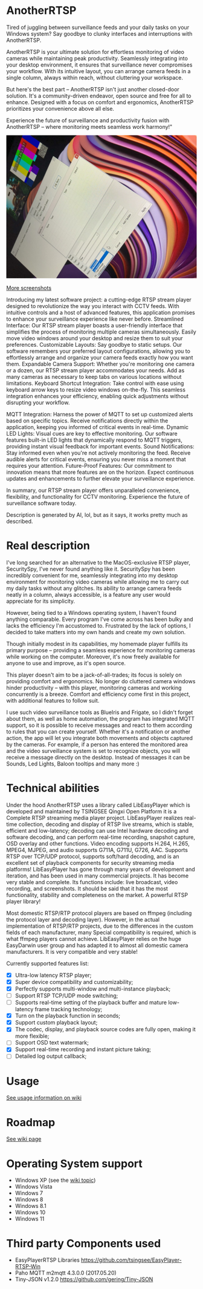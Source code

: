 # AnotherRTSP

Tired of juggling between surveillance feeds and your daily tasks on your Windows system? Say goodbye to clunky interfaces and interruptions with AnotherRTSP.

AnotherRTSP is your ultimate solution for effortless monitoring of video cameras while maintaining peak productivity. Seamlessly integrating into your desktop environment, it ensures that surveillance never compromises your workflow. With its intuitive layout, you can arrange camera feeds in a single column, always within reach, without cluttering your workspace.

But here's the best part – AnotherRTSP isn't just another closed-door solution. It's a community-driven endeavor, open source and free for all to enhance. Designed with a focus on comfort and ergonomics, AnotherRTSP prioritizes your convenience above all else.

Experience the future of surveillance and productivity fusion with AnotherRTSP – where monitoring meets seamless work harmony!"


<img src="https://raw.githubusercontent.com/e1z0/AnotherRTSP/master/pictures/win11-with-mqttrules.jpeg" width="800" />

[More screenshots](../../wiki/Screenshots)

Introducing my latest software project: a cutting-edge RTSP stream player designed to revolutionize the way you interact with CCTV feeds. With intuitive controls and a host of advanced features, this application promises to enhance your surveillance experience like never before.
Streamlined Interface: Our RTSP stream player boasts a user-friendly interface that simplifies the process of monitoring multiple cameras simultaneously. Easily move video windows around your desktop and resize them to suit your preferences.
Customizable Layouts: Say goodbye to static setups. Our software remembers your preferred layout configurations, allowing you to effortlessly arrange and organize your camera feeds exactly how you want them.
Expandable Camera Support: Whether you're monitoring one camera or a dozen, our RTSP stream player accommodates your needs. Add as many cameras as necessary to keep tabs on various locations without limitations.
Keyboard Shortcut Integration: Take control with ease using keyboard arrow keys to resize video windows on-the-fly. This seamless integration enhances your efficiency, enabling quick adjustments without disrupting your workflow.

MQTT Integration: Harness the power of MQTT to set up customized alerts based on specific topics. Receive notifications directly within the application, keeping you informed of critical events in real-time.
Dynamic LED Lights: Visual cues are key to effective monitoring. Our software features built-in LED lights that dynamically respond to MQTT triggers, providing instant visual feedback for important events.
Sound Notifications: Stay informed even when you're not actively monitoring the feed. Receive audible alerts for critical events, ensuring you never miss a moment that requires your attention.
Future-Proof Features: Our commitment to innovation means that more features are on the horizon. Expect continuous updates and enhancements to further elevate your surveillance experience.

In summary, our RTSP stream player offers unparalleled convenience, flexibility, and functionality for CCTV monitoring. Experience the future of surveillance software today.

Description is generated by AI, lol, but as it says, it works pretty much as described.

# Real description

I've long searched for an alternative to the MacOS-exclusive RTSP player, SecuritySpy, I've never found anything like it. SecuritySpy has been incredibly convenient for me, seamlessly integrating into my desktop environment for monitoring video cameras while allowing me to carry out my daily tasks without any glitches. Its ability to arrange camera feeds neatly in a column, always accessible, is a feature any user would appreciate for its simplicity.

However, being tied to a Windows operating system, I haven't found anything comparable. Every program I've come across has been bulky and lacks the efficiency I'm accustomed to. Frustrated by the lack of options, I decided to take matters into my own hands and create my own solution.

Though initially modest in its capabilities, my homemade player fulfills its primary purpose – providing a seamless experience for monitoring cameras while working on the computer. Moreover, it's now freely available for anyone to use and improve, as it's open source.

This player doesn't aim to be a jack-of-all-trades; its focus is solely on providing comfort and ergonomics. No longer do cluttered camera windows hinder productivity – with this player, monitoring cameras and working concurrently is a breeze. Comfort and efficiency come first in this project, with additional features to follow suit.

I use such video surveillance tools as BlueIris and Frigate, so I didn't forget about them, as well as home automation, the program has integrated MQTT support, so it is possible to receive messages and react to them according to rules that you can create yourself. Whether it's a notification or another action, the app will let you integrate both movements and objects captured by the cameras. For example, if a person has entered the monitored area and the video surveillance system is set to recognize objects, you will receive a message directly on the desktop. Instead of messages it can be Sounds, Led Lights, Baloon tooltips and many more :)

# Technical abilities

Under the hood AnotherRTSP uses a library called LibEasyPlayer which is developed and maintained by TSINGSEE Qingxi Open Platform it is a Complete RTSP streaming media player project. LibEasyPlayer realizes real-time collection, decoding and display of RTSP live streams, which is stable, efficient and low-latency; decoding can use Intel hardware decoding and software decoding, and can perform real-time recording, snapshot capture, OSD overlay and other functions.
Video encoding supports H.264, H.265, MPEG4, MJPEG, and audio supports G711A, G711U, G726, AAC. Supports RTSP over TCP/UDP protocol, supports soft/hard decoding, and is an excellent set of playback components for security streaming media platforms! LibEasyPlayer has gone through many years of development and iteration, and has been used in many commercial projects. It has become very stable and complete. Its functions include: live broadcast, video recording, and screenshots. It should be said that it has the most functionality, stability and completeness on the market. A powerful RTSP player library!

Most domestic RTSP/RTP protocol players are based on ffmpeg (including the protocol layer and decoding layer). However, in the actual implementation of RTSP/RTP projects, due to the differences in the custom fields of each manufacturer, many Special compatibility is required, which is what ffmpeg players cannot achieve. LibEasyPlayer relies on the huge EasyDarwin user group and has adapted it to almost all domestic camera manufacturers. It is very compatible and very stable!

Currently supported features list:

- [x] Ultra-low latency RTSP player;
- [x] Super device compatibility and customizability;
- [x] Perfectly supports multi-window and multi-instance playback;
- [ ] Support RTSP TCP/UDP mode switching;
- [ ] Supports real-time setting of the playback buffer and mature low-latency frame tracking technology;
- [x] Turn on the playback function in seconds;
- [x] Support custom playback layout;
- [x] The codec, display, and playback source codes are fully open, making it more flexible;
- [ ] Support OSD text watermark;
- [x] Support real-time recording and instant picture taking;
- [ ] Detailed log output callback;

# Usage

[See usage information on wiki](../../wiki/Usage)

# Roadmap

[See wiki page](../../wiki/Roadmap)

# Operating System support

* Windows XP (see the [wiki topic](../../wiki/Windows-XP-Support))
* Windows Vista
* Windows 7
* Windows 8
* Windows 8.1
* Windows 10
* Windows 11

# Third party Components used

* EasyPlayerRTSP Libraries https://github.com/tsingsee/EasyPlayer-RTSP-Win
* Paho MQTT m2mqtt 4.3.0.0 (2017.05.20)
* Tiny-JSON v1.2.0 https://github.com/gering/Tiny-JSON
